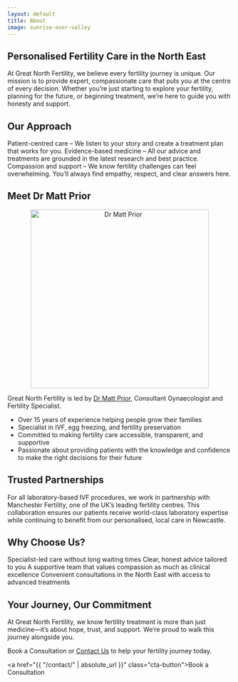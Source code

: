 ```yaml
---
layout: default
title: About
image: sunrise-over-valley
---
```


## Personalised Fertility Care in the North East

At Great North Fertility, we believe every fertility journey is unique. Our mission is to provide expert, compassionate care that puts you at the centre of every decision. Whether you’re just starting to explore your fertility, planning for the future, or beginning treatment, we’re here to guide you with honesty and support.

## Our Approach

Patient-centred care – We listen to your story and create a treatment plan that works for you.
Evidence-based medicine – All our advice and treatments are grounded in the latest research and best practice.
Compassion and support – We know fertility challenges can feel overwhelming. You’ll always find empathy, respect, and clear answers here.

## Meet Dr Matt Prior

<p align="center">

  <img src="{{ site.baseurl }}/assets/images/matt-prior.jpg" alt="Dr Matt Prior" width="400">
</p>

Great North Fertility is led by [Dr Matt Prior](https://drmattprior.com), Consultant Gynaecologist and Fertility Specialist.
- Over 15 years of experience helping people grow their families
- Specialist in IVF, egg freezing, and fertility preservation
- Committed to making fertility care accessible, transparent, and supportive
- Passionate about providing patients with the knowledge and confidence to make the right decisions for their future

## Trusted Partnerships

For all laboratory-based IVF procedures, we work in partnership with Manchester Fertility, one of the UK’s leading fertility centres. This collaboration ensures our patients receive world-class laboratory expertise while continuing to benefit from our personalised, local care in Newcastle.

## Why Choose Us?

Specialist-led care without long waiting times
Clear, honest advice tailored to you
A supportive team that values compassion as much as clinical excellence
Convenient consultations in the North East with access to advanced treatments

## Your Journey, Our Commitment

At Great North Fertility, we know fertility treatment is more than just medicine—it’s about hope, trust, and support. We’re proud to walk this journey alongside you.

Book a Consultation or [Contact Us](/contact) to help your fertility journey today.

<a href="{{ "/contact/" | absolute_url }}" class="cta-button">Book a Consultation</a>

